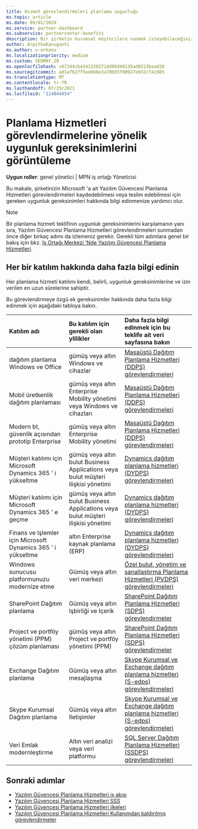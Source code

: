 ```yaml
---
title: Hizmet görevlendirmeleri planlama uygunluğu
ms.topic: article
ms.date: 09/01/2020
ms.service: partner-dashboard
ms.subservice: partnercenter-benefits
description: Bir şirketin kurumsal müşterilere sunmak isteyebileceğiniz her yazılım güvencesi planlama hizmeti katılımı için uygunluk gereksinimleri hakkında bilgi edinin.
author: ArpithaKanuganti
ms.author: v-arkanu
ms.localizationpriority: medium
ms.custom: SEOMAY.20
ms.openlocfilehash: c67344cb4341320271dd96d40135ad0223baad28
ms.sourcegitcommit: ad1af627f5ee6b6e3a70655f90927e932cf4c985
ms.translationtype: MT
ms.contentlocale: tr-TR
ms.lasthandoff: 07/29/2021
ms.locfileid: "114844454"
---
```

# <a name="view-eligibility-requirements-for-planning-services-engagements"></a>Planlama Hizmetleri görevlendirmelerine yönelik uygunluk gereksinimlerini görüntüleme

**Uygun roller**: genel yönetici | MPN iş ortağı Yöneticisi

Bu makale, şirketinizin Microsoft 'a ait Yazılım Güvencesi Planlama Hizmetleri görevlendirmeleri kaydedebilmesi veya teslim edebilmesi için gereken uygunluk gereksinimleri hakkında bilgi edinmenize yardımcı olur.

>[!NOTE]
> Bir planlama hizmeti teklifinin uygunluk gereksinimlerini karşılamanın yanı sıra, Yazılım Güvencesi Planlama Hizmetleri görevlendirmeleri sunmadan önce diğer birkaç adımı da izlemeniz gerekir. Gerekli tüm adımlara genel bir bakış için bkz. [Iş Ortağı Merkezi 'Nde Yazılım Güvencesi Planlama Hizmetleri](software-assurance-dps.md).

## <a name="learn-more-about-each-engagement"></a>Her bir katılım hakkında daha fazla bilgi edinin

Her planlama hizmeti katılımı kendi, belirli, uygunluk gereksinimlerine ve izin verilen en uzun sürelerine sahiptir.

Bu görevlendirmeye özgü ek gereksinimler hakkında daha fazla bilgi edinmek için aşağıdaki tabloya bakın.

| Katılım adı | Bu katılım için gerekli olan ylilikler | Daha fazla bilgi edinmek için bu teklife ait veri sayfasına bakın |
|:--- |:--- |:--- |
| dağıtım planlama Windows ve Office  | gümüş veya altın Windows ve cihazlar  |  [Masaüstü Dağıtım Planlama Hizmetleri (DDPS) görevlendirmeleri](https://go.microsoft.com/fwlink/?linkid=2116072)
| Mobil üretkenlik dağıtım planlaması  | gümüş veya altın Enterprise Mobility yönetimi veya Windows ve cihazları  | [Masaüstü Dağıtım Planlama Hizmetleri (DDPS) görevlendirmeleri](https://go.microsoft.com/fwlink/?linkid=2116072) |  
| Modern bt, güvenlik açısından prototip Enterprise |  gümüş veya altın Enterprise Mobility yönetimi  | [Masaüstü Dağıtım Planlama Hizmetleri (DDPS) görevlendirmeleri](https://go.microsoft.com/fwlink/?linkid=2116072) |  
| Müşteri katılımı için Microsoft Dynamics 365 ' i yükseltme  | gümüş veya altın bulut Business Applications veya bulut müşteri ilişkisi yönetimi  | [Dynamics dağıtım planlama hizmetleri (DYDPS) görevlendirmeleri](https://go.microsoft.com/fwlink/?linkid=2116073)
| Müşteri katılımı için Microsoft Dynamics 365 ' e geçme  | gümüş veya altın bulut Business Applications veya bulut müşteri ilişkisi yönetimi  | [Dynamics dağıtım planlama hizmetleri (DYDPS) görevlendirmeleri](https://go.microsoft.com/fwlink/?linkid=2116073)
| Finans ve Işlemler için Microsoft Dynamics 365 ' i yükseltme  | altın Enterprise kaynak planlama (ERP)  | [Dynamics dağıtım planlama hizmetleri (DYDPS) görevlendirmeleri](https://go.microsoft.com/fwlink/?linkid=2116073)  |
| Windows sunucusu platformunuzu modernize etme | Gümüş veya altın veri merkezi | [Özel bulut, yönetim ve sanallaştırma Planlama Hizmetleri (PVDPS) görevlendirmeleri](https://go.microsoft.com/fwlink/?linkid=2115982) |
| SharePoint Dağıtım planlama  | Gümüş veya altın Işbirliği ve Içerik  | [SharePoint Dağıtım Planlama Hizmetleri (SDPS) görevlendirmeler](https://go.microsoft.com/fwlink/?linkid=2116074)  |
| Project ve portföy yönetimi (PPM) çözüm planlaması  | gümüş veya altın Project ve portföy yönetimi (PPM)  | [SharePoint Dağıtım Planlama Hizmetleri (SDPS) görevlendirmeler](https://go.microsoft.com/fwlink/?linkid=2116074)  |
| Exchange Dağıtım planlama  | Gümüş veya altın mesajlaşma  | [Skype Kurumsal ve Exchange dağıtım planlama hizmetleri (S-edps) görevlendirmeleri](https://go.microsoft.com/fwlink/?linkid=2116075)  |
Skype Kurumsal Dağıtım planlama  | Gümüş veya altın Iletişimler  | [Skype Kurumsal ve Exchange dağıtım planlama hizmetleri (S-edps) görevlendirmeleri](https://go.microsoft.com/fwlink/?linkid=2116075)  |
| Veri Emlak modernleştirme  | Altın veri analizi veya veri platformu  | [SQL Server Dağıtım Planlama Hizmetleri (SSDPS) görevlendirmeleri](https://go.microsoft.com/fwlink/?linkid=2116076)  |

## <a name="next-steps"></a>Sonraki adımlar

- [Yazılım Güvencesi Planlama Hizmetleri iş akışı](https://go.microsoft.com/fwlink/?linkid=2115983)
- [Yazılım Güvencesi Planlama Hizmetleri SSS](https://go.microsoft.com/fwlink/?linkid=2116077)
- [Yazılım Güvencesi Planlama Hizmetleri ilkeleri](https://go.microsoft.com/fwlink/?linkid=2115984)
- [Yazılım Güvencesi Planlama Hizmetleri Kullanımdan kaldırılmış görevlendirmeler](https://query.prod.cms.rt.microsoft.com/cms/api/am/binary/RE4sln9)
